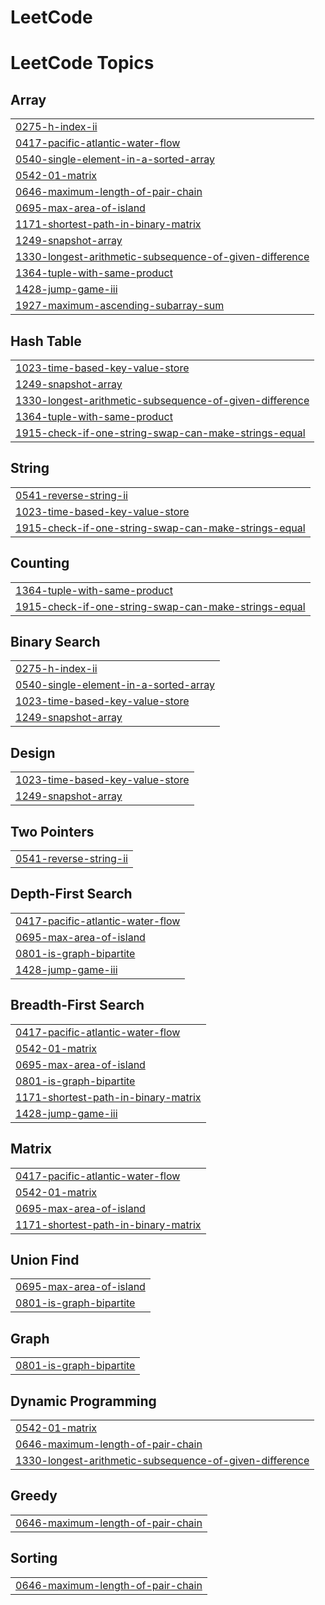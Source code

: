 # LeetCode
<!---LeetCode Topics Start-->
# LeetCode Topics
## Array
|  |
| ------- |
| [0275-h-index-ii](https://github.com/Waterjin6/LeetCode/tree/master/0275-h-index-ii) |
| [0417-pacific-atlantic-water-flow](https://github.com/Waterjin6/LeetCode/tree/master/0417-pacific-atlantic-water-flow) |
| [0540-single-element-in-a-sorted-array](https://github.com/Waterjin6/LeetCode/tree/master/0540-single-element-in-a-sorted-array) |
| [0542-01-matrix](https://github.com/Waterjin6/LeetCode/tree/master/0542-01-matrix) |
| [0646-maximum-length-of-pair-chain](https://github.com/Waterjin6/LeetCode/tree/master/0646-maximum-length-of-pair-chain) |
| [0695-max-area-of-island](https://github.com/Waterjin6/LeetCode/tree/master/0695-max-area-of-island) |
| [1171-shortest-path-in-binary-matrix](https://github.com/Waterjin6/LeetCode/tree/master/1171-shortest-path-in-binary-matrix) |
| [1249-snapshot-array](https://github.com/Waterjin6/LeetCode/tree/master/1249-snapshot-array) |
| [1330-longest-arithmetic-subsequence-of-given-difference](https://github.com/Waterjin6/LeetCode/tree/master/1330-longest-arithmetic-subsequence-of-given-difference) |
| [1364-tuple-with-same-product](https://github.com/Waterjin6/LeetCode/tree/master/1364-tuple-with-same-product) |
| [1428-jump-game-iii](https://github.com/Waterjin6/LeetCode/tree/master/1428-jump-game-iii) |
| [1927-maximum-ascending-subarray-sum](https://github.com/Waterjin6/LeetCode/tree/master/1927-maximum-ascending-subarray-sum) |
## Hash Table
|  |
| ------- |
| [1023-time-based-key-value-store](https://github.com/Waterjin6/LeetCode/tree/master/1023-time-based-key-value-store) |
| [1249-snapshot-array](https://github.com/Waterjin6/LeetCode/tree/master/1249-snapshot-array) |
| [1330-longest-arithmetic-subsequence-of-given-difference](https://github.com/Waterjin6/LeetCode/tree/master/1330-longest-arithmetic-subsequence-of-given-difference) |
| [1364-tuple-with-same-product](https://github.com/Waterjin6/LeetCode/tree/master/1364-tuple-with-same-product) |
| [1915-check-if-one-string-swap-can-make-strings-equal](https://github.com/Waterjin6/LeetCode/tree/master/1915-check-if-one-string-swap-can-make-strings-equal) |
## String
|  |
| ------- |
| [0541-reverse-string-ii](https://github.com/Waterjin6/LeetCode/tree/master/0541-reverse-string-ii) |
| [1023-time-based-key-value-store](https://github.com/Waterjin6/LeetCode/tree/master/1023-time-based-key-value-store) |
| [1915-check-if-one-string-swap-can-make-strings-equal](https://github.com/Waterjin6/LeetCode/tree/master/1915-check-if-one-string-swap-can-make-strings-equal) |
## Counting
|  |
| ------- |
| [1364-tuple-with-same-product](https://github.com/Waterjin6/LeetCode/tree/master/1364-tuple-with-same-product) |
| [1915-check-if-one-string-swap-can-make-strings-equal](https://github.com/Waterjin6/LeetCode/tree/master/1915-check-if-one-string-swap-can-make-strings-equal) |
## Binary Search
|  |
| ------- |
| [0275-h-index-ii](https://github.com/Waterjin6/LeetCode/tree/master/0275-h-index-ii) |
| [0540-single-element-in-a-sorted-array](https://github.com/Waterjin6/LeetCode/tree/master/0540-single-element-in-a-sorted-array) |
| [1023-time-based-key-value-store](https://github.com/Waterjin6/LeetCode/tree/master/1023-time-based-key-value-store) |
| [1249-snapshot-array](https://github.com/Waterjin6/LeetCode/tree/master/1249-snapshot-array) |
## Design
|  |
| ------- |
| [1023-time-based-key-value-store](https://github.com/Waterjin6/LeetCode/tree/master/1023-time-based-key-value-store) |
| [1249-snapshot-array](https://github.com/Waterjin6/LeetCode/tree/master/1249-snapshot-array) |
## Two Pointers
|  |
| ------- |
| [0541-reverse-string-ii](https://github.com/Waterjin6/LeetCode/tree/master/0541-reverse-string-ii) |
## Depth-First Search
|  |
| ------- |
| [0417-pacific-atlantic-water-flow](https://github.com/Waterjin6/LeetCode/tree/master/0417-pacific-atlantic-water-flow) |
| [0695-max-area-of-island](https://github.com/Waterjin6/LeetCode/tree/master/0695-max-area-of-island) |
| [0801-is-graph-bipartite](https://github.com/Waterjin6/LeetCode/tree/master/0801-is-graph-bipartite) |
| [1428-jump-game-iii](https://github.com/Waterjin6/LeetCode/tree/master/1428-jump-game-iii) |
## Breadth-First Search
|  |
| ------- |
| [0417-pacific-atlantic-water-flow](https://github.com/Waterjin6/LeetCode/tree/master/0417-pacific-atlantic-water-flow) |
| [0542-01-matrix](https://github.com/Waterjin6/LeetCode/tree/master/0542-01-matrix) |
| [0695-max-area-of-island](https://github.com/Waterjin6/LeetCode/tree/master/0695-max-area-of-island) |
| [0801-is-graph-bipartite](https://github.com/Waterjin6/LeetCode/tree/master/0801-is-graph-bipartite) |
| [1171-shortest-path-in-binary-matrix](https://github.com/Waterjin6/LeetCode/tree/master/1171-shortest-path-in-binary-matrix) |
| [1428-jump-game-iii](https://github.com/Waterjin6/LeetCode/tree/master/1428-jump-game-iii) |
## Matrix
|  |
| ------- |
| [0417-pacific-atlantic-water-flow](https://github.com/Waterjin6/LeetCode/tree/master/0417-pacific-atlantic-water-flow) |
| [0542-01-matrix](https://github.com/Waterjin6/LeetCode/tree/master/0542-01-matrix) |
| [0695-max-area-of-island](https://github.com/Waterjin6/LeetCode/tree/master/0695-max-area-of-island) |
| [1171-shortest-path-in-binary-matrix](https://github.com/Waterjin6/LeetCode/tree/master/1171-shortest-path-in-binary-matrix) |
## Union Find
|  |
| ------- |
| [0695-max-area-of-island](https://github.com/Waterjin6/LeetCode/tree/master/0695-max-area-of-island) |
| [0801-is-graph-bipartite](https://github.com/Waterjin6/LeetCode/tree/master/0801-is-graph-bipartite) |
## Graph
|  |
| ------- |
| [0801-is-graph-bipartite](https://github.com/Waterjin6/LeetCode/tree/master/0801-is-graph-bipartite) |
## Dynamic Programming
|  |
| ------- |
| [0542-01-matrix](https://github.com/Waterjin6/LeetCode/tree/master/0542-01-matrix) |
| [0646-maximum-length-of-pair-chain](https://github.com/Waterjin6/LeetCode/tree/master/0646-maximum-length-of-pair-chain) |
| [1330-longest-arithmetic-subsequence-of-given-difference](https://github.com/Waterjin6/LeetCode/tree/master/1330-longest-arithmetic-subsequence-of-given-difference) |
## Greedy
|  |
| ------- |
| [0646-maximum-length-of-pair-chain](https://github.com/Waterjin6/LeetCode/tree/master/0646-maximum-length-of-pair-chain) |
## Sorting
|  |
| ------- |
| [0646-maximum-length-of-pair-chain](https://github.com/Waterjin6/LeetCode/tree/master/0646-maximum-length-of-pair-chain) |
<!---LeetCode Topics End-->